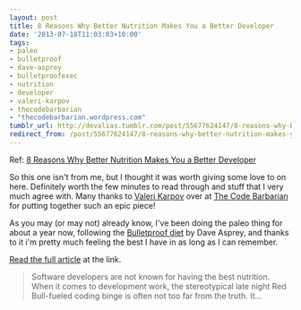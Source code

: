 ```yaml
---
layout: post
title: 8 Reasons Why Better Nutrition Makes You a Better Developer
date: '2013-07-18T11:03:03+10:00'
tags:
- paleo
- bulletproof
- dave-asprey
- bulletproofexec
- nutrition
- developer
- valeri-karpov
- thecodebarbarian
- "thecodebarbarian.wordpress.com"
tumblr_url: http://devalias.tumblr.com/post/55677624147/8-reasons-why-better-nutrition-makes-you-a-better
redirect_from: /post/55677624147/8-reasons-why-better-nutrition-makes-you-a-better
---
```

Ref: [8 Reasons Why Better Nutrition Makes You a Better Developer](https://thecodebarbarian.wordpress.com/2013/06/21/8-reasons-why-better-nutrition-makes-you-a-better-developer/)

So this one isn't from me, but I thought it was worth giving some love to on here. Definitely worth the few minutes to read through and stuff that I very much agree with. Many thanks to [Valeri Karpov](https://thecodebarbarian.wordpress.com/about/) over at [The Code Barbarian](https://thecodebarbarian.wordpress.com/) for putting together such an epic piece!

As you may (or may not) already know, I've been doing the paleo thing for about a year now, following the [Bulletproof diet](https://www.bulletproofexec.com/the-complete-illustrated-one-page-bulletproof-diet/) by Dave Asprey, and thanks to it i'm pretty much feeling the best I have in as long as I can remember.

[Read the full article](https://thecodebarbarian.wordpress.com/2013/06/21/8-reasons-why-better-nutrition-makes-you-a-better-developer/) at the link.

> Software developers are not known for having the best nutrition. When it comes to development work, the stereotypical late night Red Bull-fueled coding binge is often not too far from the truth. It...
